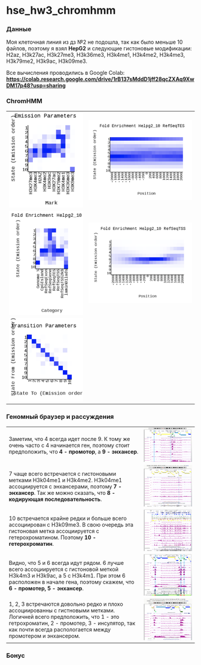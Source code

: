 # hse_hw3_chromhmm

### Данные

Моя клеточная линия из дз №2 не подошла, так как было меньше 10 файлов, поэтому я взял **HepG2** и следующие гистоновые модификации: H2az, H3k27ac, H3k27me3, H3k36me3, H3k4me1, H3k4me2, H3k4me3, H3k79me2, H3k9ac, H3k09me3.

Все вычисления проводились в Google Colab: **https://colab.research.google.com/drive/1rB137sMddD1jff28qcZXAq9XwDM17p48?usp=sharing**

### ChromHMM

|  | | 
| ------------- | ------------- |
| ![](pic/chromm1.png) | ![](pic/chromm2.png) | 
| ![](pic/chromm4.png) | ![](pic/chromm3.png) |
| ![](pic/chromm5.png) |  | 

### Геномный браузер и рассуждения 

|  | | 
| ------------- | ------------- |
| Заметим, что 4 всегда идет после 9. К тому же очень часто с 4 начинается ген, поэтому стоит предположить, что **4 - промотор**, а **9 - энхансер**.| ![](pic/picc1.png) | 
| 7 чаще всего встречается c гистоновыми метками H3k04me1 и H3k4me2. H3k04me1 ассоциируется с энхансерами, поэтому **7 - энхансер**. Так же можно сказать, что  **8 - кодирующая последовательность**.| ![](pic/picc4.png) |
| 10 встречается крайне редки и больше всего ассоциирован с H3k09me3. В свою очередь эта гистоновая метка ассоциируется с гетерохроматином. Поэтому **10 - гетерохроматин**. |  ![](pic/picc3.png) | 
| Видно, что 5 и 6 всегда идут рядом. 6 лучше всего ассоциируется с гистоновой меткой H3k4m3 и H3k9ac, а 5 с  H3k4m1. При этом 6 расположен в начале гена, поэтому скажем, что **6 - промотер, 5 - энхансер**.|  ![](pic/picc5.png) | 
|1, 2, 3 встречаются довольно редко и плохо ассоциированны с гистновыми метками. Логичней всего предположить, что 1 - это гетрохроматин, 2 - промотер, 3 - инсулятор, так как почти всегда распологается между промотером и энхансером. |  ![](pic/picc6.png) | 

### Бонус
